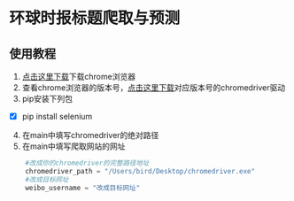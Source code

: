 # 环球时报标题爬取与预测
## 使用教程
1. [点击这里下载][1]下载chrome浏览器
2. 查看chrome浏览器的版本号，[点击这里下载][2]对应版本号的chromedriver驱动
3. pip安装下列包
- [x] pip install selenium
4. 在main中填写chromedriver的绝对路径
5. 在main中填写爬取网站的网址

```python
	#改成你的chromedriver的完整路径地址
    chromedriver_path = "/Users/bird/Desktop/chromedriver.exe" 
    #改成目标网址
    weibo_username = "改成目标网址"
```

[1]:https://www.google.com/chrome/
[2]:http://chromedriver.storage.googleapis.com/index.html
